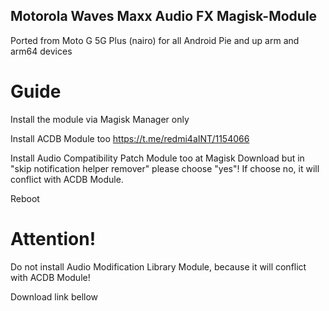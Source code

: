 ## Motorola Waves Maxx Audio FX Magisk-Module

Ported from Moto G 5G Plus (nairo) for all Android Pie and up arm and arm64 devices

# Guide
Install the module via Magisk Manager only

Install ACDB Module too
https://t.me/redmi4aINT/1154066

Install Audio Compatibility Patch Module too at Magisk Download
but in "skip notification helper remover" please choose "yes"! If choose no, it will conflict with ACDB Module.

Reboot

# Attention!
Do not install Audio Modification Library Module, because it will conflict with ACDB Module!

Download link bellow
